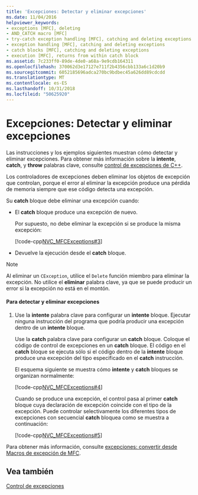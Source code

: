 ```yaml
---
title: 'Excepciones: Detectar y eliminar excepciones'
ms.date: 11/04/2016
helpviewer_keywords:
- exceptions [MFC], deleting
- AND_CATCH macro [MFC]
- try-catch exception handling [MFC], catching and deleting exceptions
- exception handling [MFC], catching and deleting exceptions
- catch blocks [MFC], catching and deleting exceptions
- execution [MFC], returns from within catch block
ms.assetid: 7c233ff0-89de-4de0-a68a-9e9cdb164311
ms.openlocfilehash: 370062d3e17127e711f2b4356cbb133a6c1d20b9
ms.sourcegitcommit: 6052185696adca270bc9bdbec45a626dd89cdcdd
ms.translationtype: MT
ms.contentlocale: es-ES
ms.lasthandoff: 10/31/2018
ms.locfileid: "50625920"
---
```

# <a name="exceptions-catching-and-deleting-exceptions"></a>Excepciones: Detectar y eliminar excepciones

Las instrucciones y los ejemplos siguientes muestran cómo detectar y eliminar excepciones. Para obtener más información sobre la **intente**, **catch**, y **throw** palabras clave, consulte [control de excepciones de C++](../cpp/cpp-exception-handling.md).

Los controladores de excepciones deben eliminar los objetos de excepción que controlan, porque el error al eliminar la excepción produce una pérdida de memoria siempre que ese código detecta una excepción.

Su **catch** bloque debe eliminar una excepción cuando:

- El **catch** bloque produce una excepción de nuevo.

   Por supuesto, no debe eliminar la excepción si se produce la misma excepción:

   [!code-cpp[NVC_MFCExceptions#3](../mfc/codesnippet/cpp/exceptions-catching-and-deleting-exceptions_1.cpp)]

- Devuelve la ejecución desde el **catch** bloque.

> [!NOTE]
>  Al eliminar un `CException`, utilice el `Delete` función miembro para eliminar la excepción. No utilice el **eliminar** palabra clave, ya que se puede producir un error si la excepción no está en el montón.

#### <a name="to-catch-and-delete-exceptions"></a>Para detectar y eliminar excepciones

1. Use la **intente** palabra clave para configurar un **intente** bloque. Ejecutar ninguna instrucción del programa que podría producir una excepción dentro de un **intente** bloque.

   Use la **catch** palabra clave para configurar un **catch** bloque. Coloque el código de control de excepciones en un **catch** bloque. El código en el **catch** bloque se ejecuta sólo si el código dentro de la **intente** bloque produce una excepción del tipo especificado en el **catch** instrucción.

   El esquema siguiente se muestra cómo **intente** y **catch** bloques se organizan normalmente:

   [!code-cpp[NVC_MFCExceptions#4](../mfc/codesnippet/cpp/exceptions-catching-and-deleting-exceptions_2.cpp)]

   Cuando se produce una excepción, el control pasa al primer **catch** bloque cuya declaración de excepción coincide con el tipo de la excepción. Puede controlar selectivamente los diferentes tipos de excepciones con secuencial **catch** bloquea como se muestra a continuación:

   [!code-cpp[NVC_MFCExceptions#5](../mfc/codesnippet/cpp/exceptions-catching-and-deleting-exceptions_3.cpp)]

Para obtener más información, consulte [excepciones: convertir desde Macros de excepción de MFC](../mfc/exceptions-converting-from-mfc-exception-macros.md).

## <a name="see-also"></a>Vea también

[Control de excepciones](../mfc/exception-handling-in-mfc.md)

